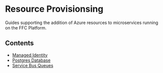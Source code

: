 # Resource Provisionsing

Guides supporting the addition of Azure resources to microservices running on the FFC Platform.

## Contents

- [Managed Identity](managed-identity.md)
- [Postgres Database](postgres-database.md)
- [Service Bus Queues](servicebus-queues.md)
